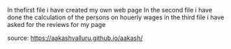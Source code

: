 In thefirst file i have created my own web page
In the second file i have done the calculation of the persons on houerly wages
in the third file i have asked for the reviews for my page

source: <https://aakashvalluru.github.io/aakash/>
